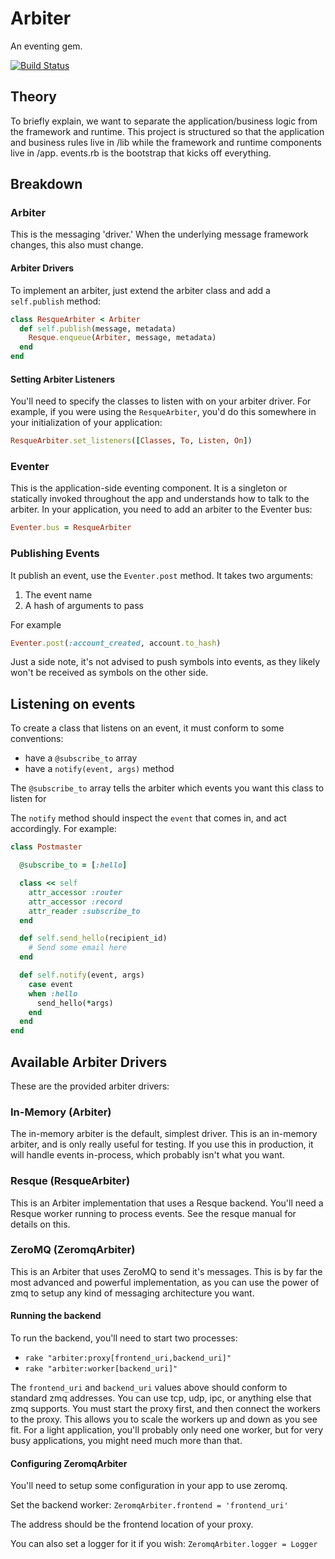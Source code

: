 # Arbiter

An eventing gem.

[![Build Status](https://travis-ci.org/sittercity/arbiter.png)](https://travis-ci.org/sittercity/arbiter)

## Theory

To briefly explain, we want to separate the application/business logic from the framework and runtime. This project is structured so that the application and business rules live in /lib while the framework and runtime components live in /app. events.rb is the bootstrap that kicks off everything.

## Breakdown

### Arbiter

This is the messaging 'driver.' When the underlying message framework changes, this also must change.

#### Arbiter Drivers

To implement an arbiter, just extend the arbiter class and add a `self.publish` method:

```ruby
class ResqueArbiter < Arbiter
  def self.publish(message, metadata)
    Resque.enqueue(Arbiter, message, metadata)
  end
end
```

#### Setting Arbiter Listeners

You'll need to specify the classes to listen with on your arbiter driver. For example, if you were using the `ResqueArbiter`, you'd do this somewhere in your initialization of your application:

```ruby
ResqueArbiter.set_listeners([Classes, To, Listen, On])
```

### Eventer

This is the application-side eventing component. It is a singleton or statically invoked throughout the app and understands how to talk to the arbiter. In your application, you need to add an arbiter to the Eventer bus:

```ruby
Eventer.bus = ResqueArbiter
```

### Publishing Events

It publish an event, use the `Eventer.post` method. It takes two arguments:

 1. The event name
 2. A hash of arguments to pass

For example

```ruby
Eventer.post(:account_created, account.to_hash)
```

Just a side note, it's not advised to push symbols into events, as they likely won't be received as symbols on the other side.

## Listening on events

To create a class that listens on an event, it must conform to some conventions:

  - have a `@subscribe_to` array
  - have a `notify(event, args)` method

The `@subscribe_to` array tells the arbiter which events you want this class to listen for

The `notify` method should inspect the `event` that comes in, and act accordingly. For example:

```ruby
class Postmaster

  @subscribe_to = [:hello]

  class << self
    attr_accessor :router
    attr_accessor :record
    attr_reader :subscribe_to
  end

  def self.send_hello(recipient_id)
    # Send some email here
  end

  def self.notify(event, args)
    case event
    when :hello
      send_hello(*args)
    end
  end
end
```

## Available Arbiter Drivers

These are the provided arbiter drivers:

### In-Memory (Arbiter)

The in-memory arbiter is the default, simplest driver. This is an in-memory arbiter, and is only really useful for testing. If you use this in production, it will handle events in-process, which probably isn't what you want.

### Resque (ResqueArbiter)

This is an Arbiter implementation that uses a Resque backend. You'll need a Resque worker running to process events. See the resque manual for details on this.

### ZeroMQ (ZeromqArbiter)

This is an Arbiter that uses ZeroMQ to send it's messages. This is by far the most advanced and powerful implementation, as you can use the power of zmq to setup any kind of messaging architecture you want.

#### Running the backend

To run the backend, you'll need to start two processes:

 - `rake "arbiter:proxy[frontend_uri,backend_uri]"`
 - `rake "arbiter:worker[backend_uri]"`

The `frontend_uri` and `backend_uri` values above should conform to standard zmq addresses. You can use tcp, udp, ipc, or anything else that zmq supports. You must start the proxy first, and then connect the workers to the proxy. This allows you to scale the workers up and down as you see fit. For a light application, you'll probably only need one worker, but for very busy applications, you might need much more than that.

#### Configuring ZeromqArbiter

You'll need to setup some configuration in your app to use zeromq.

Set the backend worker: `ZeromqArbiter.frontend = 'frontend_uri'`

The address should be the frontend location of your proxy.

You can also set a logger for it if you wish: `ZeromqArbiter.logger = Logger`
